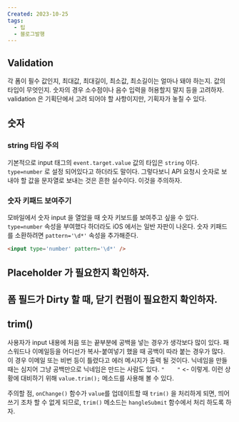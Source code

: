 ```yaml
---
Created: 2023-10-25
tags:
  - 팁
  - 블로그발행
---
```

## Validation

각 폼이 필수 값인지, 최대값, 최대길이, 최소값, 최소길이는 얼마나 돼야 하는지. 값의 타입이 무엇인지. 숫자의 경우 소수점이나 음수 입력을 허용할지 말지 등을 고려하자.
validation 은 기획단에서 고려 되어야 할 사항이지만, 기획자가 놓칠 수 있다.

## 숫자

### string 타입 주의

기본적으로 input 태그의 `event.target.value` 값의 타입은 `string` 이다. `type=number` 로 설정 되어있다고 하더라도 말이다. 그렇다보니 API 요청시 숫자로 보내야 할 값을 문자열로 보내는 것은 흔한 실수이다. 이것을 주의하자.

### 숫자 키패드 보여주기

모바일에서 숫자 input 을 열었을 때 숫자 키보드를 보여주고 싶을 수 있다. `type=number` 속성을 부여했다 하더라도 iOS 에서는 일반 자판이 나온다. 숫자 키패드를 소환하려면 `pattern='\d*'` 속성을 추가해준다.

```html
<input type='number' pattern='\d*' />
```

## Placeholder 가 필요한지 확인하자.

## 폼 필드가 Dirty 할 때, 닫기 컨펌이 필요한지 확인하자.

## trim()

사용자가 input 내용에 처음 또는 끝부분에 공백을 넣는 경우가 생각보다 많이 있다. 패스워드나 이메일등을 어디선가 복사-붙여넣기 했을 때 공백이 따라 붙는 경우가 많다. 이 경우 이메일 또는 비번 등이 틀렸다고 에러 메시지가 출력 될 것이다.
닉네임을 만들 때는 심지어 그냥 공백만으로 닉네임은 만드는 사람도 있다. `"    "` <- 이렇게.
이런 상황에 대비하기 위해 `value.trim();` 메소드를 사용해 볼 수 있다.

주의할 점, `onChange()` 함수가 `value`를 업데이트할 때 `trim()` 을 처리하게 되면, 띄어쓰기 조차 할 수 없게 되므로, `trim()` 메소드는 `hangleSubmit` 함수에서 처리 하도록 하자.